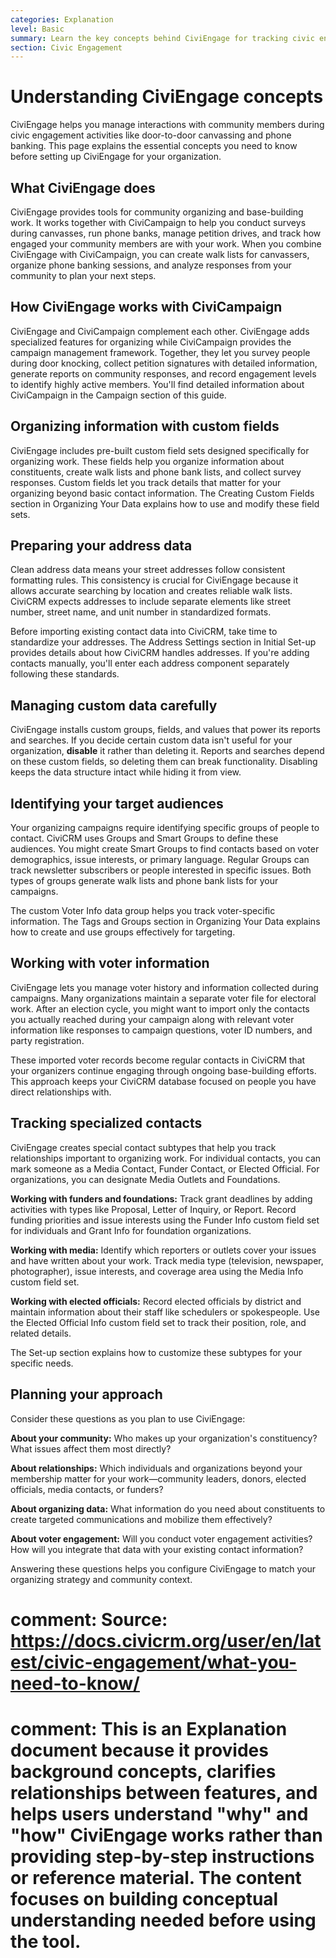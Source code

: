 ```yaml
---
categories: Explanation
level: Basic
summary: Learn the key concepts behind CiviEngage for tracking civic engagement activities like canvassing and phone banking in your community organizing work.
section: Civic Engagement
---
```


# Understanding CiviEngage concepts

CiviEngage helps you manage interactions with community members during civic engagement activities like door-to-door canvassing and phone banking. This page explains the essential concepts you need to know before setting up CiviEngage for your organization.

## What CiviEngage does

CiviEngage provides tools for community organizing and base-building work. It works together with CiviCampaign to help you conduct surveys during canvasses, run phone banks, manage petition drives, and track how engaged your community members are with your work. When you combine CiviEngage with CiviCampaign, you can create walk lists for canvassers, organize phone banking sessions, and analyze responses from your community to plan your next steps.

## How CiviEngage works with CiviCampaign

CiviEngage and CiviCampaign complement each other. CiviEngage adds specialized features for organizing while CiviCampaign provides the campaign management framework. Together, they let you survey people during door knocking, collect petition signatures with detailed information, generate reports on community responses, and record engagement levels to identify highly active members. You'll find detailed information about CiviCampaign in the Campaign section of this guide.

## Organizing information with custom fields

CiviEngage includes pre-built custom field sets designed specifically for organizing work. These fields help you organize information about constituents, create walk lists and phone bank lists, and collect survey responses. Custom fields let you track details that matter for your organizing beyond basic contact information. The Creating Custom Fields section in Organizing Your Data explains how to use and modify these field sets.

## Preparing your address data

Clean address data means your street addresses follow consistent formatting rules. This consistency is crucial for CiviEngage because it allows accurate searching by location and creates reliable walk lists. CiviCRM expects addresses to include separate elements like street number, street name, and unit number in standardized formats.

Before importing existing contact data into CiviCRM, take time to standardize your addresses. The Address Settings section in Initial Set-up provides details about how CiviCRM handles addresses. If you're adding contacts manually, you'll enter each address component separately following these standards.

## Managing custom data carefully

CiviEngage installs custom groups, fields, and values that power its reports and searches. If you decide certain custom data isn't useful for your organization, **disable** it rather than deleting it. Reports and searches depend on these custom fields, so deleting them can break functionality. Disabling keeps the data structure intact while hiding it from view.

## Identifying your target audiences

Your organizing campaigns require identifying specific groups of people to contact. CiviCRM uses Groups and Smart Groups to define these audiences. You might create Smart Groups to find contacts based on voter demographics, issue interests, or primary language. Regular Groups can track newsletter subscribers or people interested in specific issues. Both types of groups generate walk lists and phone bank lists for your campaigns.

The custom Voter Info data group helps you track voter-specific information. The Tags and Groups section in Organizing Your Data explains how to create and use groups effectively for targeting.

## Working with voter information

CiviEngage lets you manage voter history and information collected during campaigns. Many organizations maintain a separate voter file for electoral work. After an election cycle, you might want to import only the contacts you actually reached during your campaign along with relevant voter information like responses to campaign questions, voter ID numbers, and party registration.

These imported voter records become regular contacts in CiviCRM that your organizers continue engaging through ongoing base-building efforts. This approach keeps your CiviCRM database focused on people you have direct relationships with.

## Tracking specialized contacts

CiviEngage creates special contact subtypes that help you track relationships important to organizing work. For individual contacts, you can mark someone as a Media Contact, Funder Contact, or Elected Official. For organizations, you can designate Media Outlets and Foundations.

**Working with funders and foundations:** Track grant deadlines by adding activities with types like Proposal, Letter of Inquiry, or Report. Record funding priorities and issue interests using the Funder Info custom field set for individuals and Grant Info for foundation organizations.

**Working with media:** Identify which reporters or outlets cover your issues and have written about your work. Track media type (television, newspaper, photographer), issue interests, and coverage area using the Media Info custom field set.

**Working with elected officials:** Record elected officials by district and maintain information about their staff like schedulers or spokespeople. Use the Elected Official Info custom field set to track their position, role, and related details.

The Set-up section explains how to customize these subtypes for your specific needs.

## Planning your approach

Consider these questions as you plan to use CiviEngage:

**About your community:** Who makes up your organization's constituency? What issues affect them most directly?

**About relationships:** Which individuals and organizations beyond your membership matter for your work—community leaders, donors, elected officials, media contacts, or funders?

**About organizing data:** What information do you need about constituents to create targeted communications and mobilize them effectively?

**About voter engagement:** Will you conduct voter engagement activities? How will you integrate that data with your existing contact information?

Answering these questions helps you configure CiviEngage to match your organizing strategy and community context.

# comment: Source: https://docs.civicrm.org/user/en/latest/civic-engagement/what-you-need-to-know/
# comment: This is an Explanation document because it provides background concepts, clarifies relationships between features, and helps users understand "why" and "how" CiviEngage works rather than providing step-by-step instructions or reference material. The content focuses on building conceptual understanding needed before using the tool.